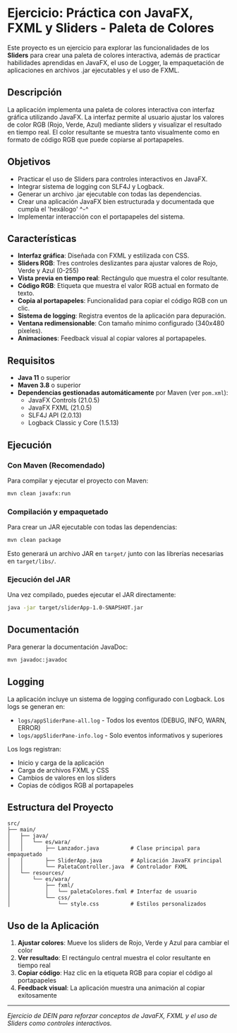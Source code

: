 # Ejercicio: Práctica con JavaFX, FXML y Sliders - Paleta de Colores

Este proyecto es un ejercicio para explorar las funcionalidades de los **Sliders** para crear una paleta de colores interactiva, además de practicar habilidades aprendidas en JavaFX, el uso de Logger, la empaquetación de aplicaciones en archivos .jar ejecutables y el uso de FXML.

## Descripción

La aplicación implementa una paleta de colores interactiva con interfaz gráfica utilizando JavaFX. La interfaz permite al usuario ajustar los valores de color RGB (Rojo, Verde, Azul) mediante sliders y visualizar el resultado en tiempo real. El color resultante se muestra tanto visualmente como en formato de código RGB que puede copiarse al portapapeles.

## Objetivos

- Practicar el uso de Sliders para controles interactivos en JavaFX.
- Integrar sistema de logging con SLF4J y Logback.
- Generar un archivo .jar ejecutable con todas las dependencias.
- Crear una aplicación JavaFX bien estructurada y documentada que cumpla el 'hexálogo' ^-^
- Implementar interacción con el portapapeles del sistema.

## Características

- **Interfaz gráfica**: Diseñada con FXML y estilizada con CSS.
- **Sliders RGB**: Tres controles deslizantes para ajustar valores de Rojo, Verde y Azul (0-255)
- **Vista previa en tiempo real**: Rectángulo que muestra el color resultante.
- **Código RGB**: Etiqueta que muestra el valor RGB actual en formato de texto.
- **Copia al portapapeles**: Funcionalidad para copiar el código RGB con un clic.
- **Sistema de logging**: Registra eventos de la aplicación para depuración.
- **Ventana redimensionable**: Con tamaño mínimo configurado (340x480 píxeles).
- **Animaciones**: Feedback visual al copiar valores al portapapeles.

## Requisitos

- **Java 11** o superior
- **Maven 3.8** o superior
- **Dependencias gestionadas automáticamente** por Maven (ver `pom.xml`):
  - JavaFX Controls (21.0.5)
  - JavaFX FXML (21.0.5)
  - SLF4J API (2.0.13)
  - Logback Classic y Core (1.5.13)

## Ejecución

### Con Maven (Recomendado)
Para compilar y ejecutar el proyecto con Maven:

```bash
mvn clean javafx:run
```

### Compilación y empaquetado
Para crear un JAR ejecutable con todas las dependencias:

```bash
mvn clean package
```

Esto generará un archivo JAR en `target/` junto con las librerías necesarias en `target/libs/`.

### Ejecución del JAR
Una vez compilado, puedes ejecutar el JAR directamente:

```bash
java -jar target/sliderApp-1.0-SNAPSHOT.jar
```

## Documentación

Para generar la documentación JavaDoc:

```bash
mvn javadoc:javadoc
```

## Logging

La aplicación incluye un sistema de logging configurado con Logback. Los logs se generan en:
- `logs/appSliderPane-all.log` - Todos los eventos (DEBUG, INFO, WARN, ERROR)
- `logs/appSliderPane-info.log` - Solo eventos informativos y superiores

Los logs registran:
- Inicio y carga de la aplicación
- Carga de archivos FXML y CSS
- Cambios de valores en los sliders
- Copias de códigos RGB al portapapeles

## Estructura del Proyecto

```
src/
├── main/
│   ├── java/
│   │   └── es/wara/
│   │       ├── Lanzador.java          # Clase principal para empaquetado
│   │       ├── SliderApp.java         # Aplicación JavaFX principal
│   │       └── PaletaController.java  # Controlador FXML
│   └── resources/
│       └── es/wara/
│           ├── fxml/
│           │   └── paletaColores.fxml # Interfaz de usuario
│           └── css/
│               └── style.css          # Estilos personalizados
```

## Uso de la Aplicación

1. **Ajustar colores**: Mueve los sliders de Rojo, Verde y Azul para cambiar el color
2. **Ver resultado**: El rectángulo central muestra el color resultante en tiempo real
3. **Copiar código**: Haz clic en la etiqueta RGB para copiar el código al portapapeles
4. **Feedback visual**: La aplicación muestra una animación al copiar exitosamente

---

*Ejercicio de DEIN para reforzar conceptos de JavaFX, FXML y el uso de Sliders como controles interactivos.*
